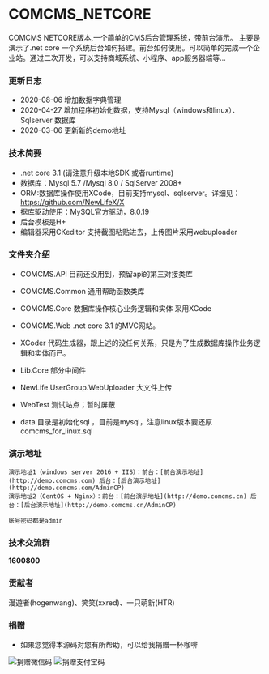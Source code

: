 # COMCMS_NETCORE
COMCMS NETCORE版本,一个简单的CMS后台管理系统，带前台演示。
主要是演示了.net core 一个系统后台如何搭建。前台如何使用。可以简单的完成一个企业站。通过二次开发，可以支持商城系统、小程序、app服务器端等...


### 更新日志
- 2020-08-06 增加数据字典管理
- 2020-04-27 增加程序初始化数据，支持Mysql（windows和linux）、Sqlserver 数据库
- 2020-03-06 更新新的demo地址

### 技术简要

- .net core 3.1 (请注意升级本地SDK 或者runtime)
- 数据库：Mysql 5.7 /Mysql 8.0 / SqlServer 2008+
- ORM:数据库操作使用XCode，目前支持mysql、sqlserver。详细见：https://github.com/NewLifeX/X
- 据库驱动使用：MySQL官方驱动，8.0.19
- 后台模板是H+
- 编辑器采用CKeditor 支持截图粘贴进去，上传图片采用webuploader

### 文件夹介绍

- COMCMS.API 目前还没用到，预留api的第三对接类库

- COMCMS.Common 通用帮助函数类库

- COMCMS.Core 数据库操作核心业务逻辑和实体 采用XCode

- COMCMS.Web .net core 3.1 的MVC网站。

- XCoder 代码生成器，跟上述的没任何关系，只是为了生成数据库操作业务逻辑和实体而已。

- Lib.Core 部分中间件

- NewLife.UserGroup.WebUploader 大文件上传

- WebTest 测试站点；暂时屏蔽

- data 目录是初始化sql ，目前是mysql，注意linux版本要还原comcms_for_linux.sql

### 演示地址

```
演示地址1（windows server 2016 + IIS）：前台：[前台演示地址](http://demo.comcms.com) 后台：[后台演示地址](http://demo.comcms.com/AdminCP)
演示地址2（CentOS + Nginx）：前台：[前台演示地址](http://demo.comcms.cn) 后台：[后台演示地址](http://demo.comcms.cn/AdminCP)

账号密码都是admin
```

### 技术交流群
 **1600800** 

### 贡献者
漫遊者(hogenwang)、笑笑(xxred)、一只萌新(HTR)

### 捐赠
- 如果您觉得本源码对您有所帮助，可以给我捐赠一杯咖啡

![捐赠微信码](https://images.gitee.com/uploads/images/2018/1202/202616_4bcf10db_390643.jpeg "")       ![捐赠支付宝码](https://images.gitee.com/uploads/images/2018/1202/202707_fd6b1cb4_390643.jpeg "")